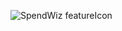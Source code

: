 

![SpendWiz featureIcon](https://github.com/21AbhishekKS/SpendWiz/assets/138370050/ba511df5-0891-493b-b7b1-7e1019d35843)
